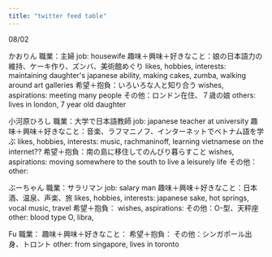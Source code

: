 ```yaml
---
title: "twitter feed table"
---
```

08/02

かおりん
職業：主婦
job: housewife
趣味＋興味＋好きなこと：娘の日本語力の維持、ケーキ作り、ズンバ、美術館めぐり
likes, hobbies, interests: maintaining daughter's japanese ability, making cakes, zumba, walking around art galleries
希望＋抱負：いろいろな人と知り合う
wishes, aspirations: meeting many people
その他：ロンドン在住、７歳の娘
others: lives in london, 7 year old daughter

小河原ひろし
職業：大学で日本語教師
job: japanese teacher at university
趣味＋興味＋好きなこと：音楽、ラフマニノフ、インターネットでベトナム語を学ぶ
likes, hobbies, interests: music, rachmaninoff, learning vietnamese on the internet??
希望＋抱負：南の島に移住してのんびり暮らすこと
wishes, aspirations: moving somewhere to the south to live a leisurely life
その他：
other: 

ぶーちゃん
職業：サラリマン
job: salary man
趣味＋興味＋好きなこと：日本酒、温泉、声楽、旅
likes, hobbies, interests: japanese sake, hot springs, vocal music, travel
希望＋抱負：
wishes, aspirations: 
その他：O-型、天秤座
other: blood type O, libra, 

Fu
職業：
趣味＋興味＋好きなこと：
希望＋抱負：
その他：シンガポール出身、トロント
other: from singapore, lives in toronto